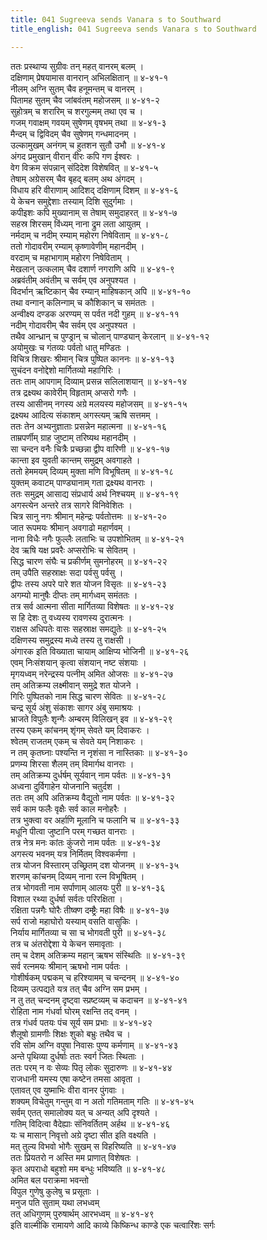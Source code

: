 ```yaml
---
title: 041 Sugreeva sends Vanara s to Southward
title_english: 041 Sugreeva sends Vanara s to Southward

---
```


<div class="audioEmbed"  caption="श्रीराम-हरिसीताराममूर्ति-घनपाठिभ्यां वचनम्" src="https://archive.org/download/Ramayana-recitation-Sriram-harisItArAmamUrti-Ghanapaati-v2/Kanda_4/Kanda_4_KSK-041-Dakshina_Disham_Prathi_Hanumadadi_Preshanam.mp3"></div>

ततः प्रस्थाप्य सुग्रीवः तन् महत् वानरम् बलम् ।  
दक्षिणाम् प्रेषयामास वानरान् अभिलक्षितान् ॥ ४-४१-१  
नीलम् अग्नि सुतम् चैव हनूमन्तम् च वानरम् ।  
पितामह सुतम् चैव जांबवंतम् महोजसम् ॥ ४-४१-२  
सुहोत्रम् च शरारिम् च शरगुल्मम् तथा एव च ।  
गजम् गवाक्षम् गवयम् सुषेणम् वृषभम् तथा ॥ ४-४१-३  
मैन्दम् च द्विविदम् चैव सुषेणम् गन्धमादनम् ।  
उल्कामुखम् अनंगम् च हुतशन सुतौ उभौ ॥ ४-४१-४  
अंगद प्रमुखान् वीरान् वीरः कपि गण ईश्वरः ।  
वेग विक्रम संपन्नान् संदिदेश विशेषवित् ॥ ४-४१-५  
तेषाम् अग्रेसरम् चैव बृहद् बलम् अथ अंगदम् ।  
विधाय हरि वीराणाम् आदिशद् दक्षिणाम् दिशम् ॥ ४-४१-६  
ये केचन समुद्देशाः तस्याम् दिशि सुदुर्गमाः ।  
कपीइशः कपि मुख्यानाम् स तेषाम् समुदाहरत् ॥ ४-४१-७  
सहस्र शिरसम् विंध्यम् नाना द्रुम लता आयुतम् ।  
नर्मदाम् च नदीम् रम्याम् महोरग निषेविताम् ॥ ४-४१-८  
ततो गोदावरीम् रम्याम् कृष्णावेणीम् महानदीम् ।  
वरदाम् च महाभागाम् महोरग निषेविताम् ।  
मेखलान् उत्कलाम् चैव दशार्ण नगराणि अपि ॥ ४-४१-९  
अब्रवंतीम् अवंतीम् च सर्वम् एव अनुपश्यत ।  
विदर्भान् ऋष्टिकान् चैव रम्यान् माहिषकान् अपि ॥ ४-४१-१०  
तथा वन्गान् कलिन्गाम् च कौशिकान् च समंततः ।  
अन्वीक्ष्य दण्डक अरण्यम् स पर्वत नदी गुहम् ॥ ४-४१-११  
नदीम् गोदावरीम् चैव सर्वम् एव अनुपश्यत ।  
तथैव आन्ध्रान् च पुण्ड्रान् च चोलान् पाण्ड्यान् केरलान् ॥ ४-४१-१२  
अयोमुखः च गंतव्यः पर्वतो धातु मण्डितः ।  
विचित्र शिखरः श्रीमान् चित्र पुष्पित काननः ॥ ४-४१-१३  
सुचंदन वनोद्देशो मार्गितव्यो महागिरिः ।  
ततः ताम् आपगाम् दिव्याम् प्रसन्न सलिलाशयान् ॥ ४-४१-१४  
तत्र द्रक्ष्यथ कावेरीम् विहृताम् अप्सरो गणैः ।  
तस्य आसीनम् नगस्य अग्रे मलयस्य महोजसम् ॥ ४-४१-१५  
द्रक्ष्यथ आदित्य संकाशम् अगस्त्यम् ऋषि सत्तमम् ।  
ततः तेन अभ्यनुज्ञाताः प्रसन्नेन महात्मना ॥ ४-४१-१६  
ताम्रपर्णीम् ग्राह जुष्टाम् तरिष्यथ महानदीम् ।  
सा चन्दन वनैः चित्रैः प्रच्छन्ना द्वीप वारिणी ॥ ४-४१-१७  
कान्ता इव युवती कान्तम् समुद्रम् अवगाहते ।  
ततो हेममयम् दिव्यम् मुक्ता मणि विभूषितम् ॥ ४-४१-१८  
युक्तम् कवाटम् पाण्ड्यानाम् गता द्रक्ष्यथ वानराः ।  
ततः समुद्रम् आसाद्य संप्रधार्य अर्थ निश्चयम् ॥ ४-४१-१९  
अगस्त्येन अन्तरे तत्र सागरे विनिवेशितः ।  
चित्र सानु नगः श्रीमान् महेन्द्रः पर्वतोत्तमः ॥ ४-४१-२०  
जात रूपमयः श्रीमान् अवगाढो महार्णवम् ।  
नाना विधैः नगैः फुल्लैः लताभिः च उपशोभितम् ॥ ४-४१-२१  
देव ऋषि यक्ष प्रवरैः अप्सरोभिः च सेवितम् ।  
सिद्ध चारण संघैः च प्रकीर्णम् सुमनोहरम् ॥ ४-४१-२२  
तम् उपैति सहस्राक्षः सदा पर्वसु पर्वसु ।  
द्वीपः तस्य अपरे पारे शत योजन विसृतः ॥ ४-४१-२३  
अगम्यो मानुषैः दीप्तः तम् मार्गध्वम् समंततः ।  
तत्र सर्व आत्मना सीता मार्गितव्या विशेषतः ॥ ४-४१-२४  
स हि देशः तु वध्यस्य रावणस्य दुरात्मनः ।  
राक्षस अधिपतेः वासः सहस्राक्ष समद्युतेः ॥ ४-४१-२५  
दक्षिणस्य समुद्रस्य मध्ये तस्य तु राक्षसी ।  
अंगारक इति विख्याता चायाम् आक्षिप्य भोजिनी ॥ ४-४१-२६  
एवम् निःसंशयान् कृत्वा संशयान् नष्ट संशयाः ।  
मृगयध्वम् नरेन्द्रस्य पत्नीम् अमित ओजसः ॥ ४-४१-२७  
तम् अतिक्रम्य लक्ष्मीवान् समुद्रे शत योजने ।  
गिरिः पुष्पितको नाम सिद्ध चारण सेवितः ॥ ४-४१-२८  
चन्द्र सूर्य अंशु संकाशः सागर अंबु समाश्रयः ।  
भ्राजते विपुलैः शृन्गैः अम्बरम् विलिखन् इव ॥ ४-४१-२९  
तस्य एकम् कांचनम् शृंगम् सेवते यम् दिवाकरः ।  
श्वेतम् राजतम् एकम् च सेवते यम् निशाकरः ।  
न तम् कृतघ्नाः पश्यन्ति न नृशंसा न नास्तिकाः ॥ ४-४१-३०  
प्रणम्य शिरसा शैलम् तम् विमार्गथ वानराः ।  
तम् अतिक्रम्य दुर्धर्षम् सूर्यवान् नाम पर्वतः ॥ ४-४१-३१  
अध्वना दुर्विगाहेन योजनानि चतुर्दश ।  
ततः तम् अपि अतिक्रम्य वैद्युतो नाम पर्वतः ॥ ४-४१-३२  
सर्व काम फलैः वृक्षैः सर्व काल मनोहरैः ।  
तत्र भुक्त्वा वर अर्हाणि मूलानि च फलानि च ॥ ४-४१-३३  
मधूनि पीत्वा जुष्टानि परम् गच्छत वानराः ।  
तत्र नेत्र मनः कांतः कुंजरो नाम पर्वतः ॥ ४-४१-३४  
अगस्त्य भवनम् यत्र निर्मितम् विश्वकर्मणा ।  
तत्र योजन विस्तारम् उच्छ्रितम् दश योजनम् ॥ ४-४१-३५  
शरणम् कांचनम् दिव्यम् नाना रत्न विभूषितम् ।  
तत्र भोगवती नाम सर्पाणाम् आलयः पुरी ॥ ४-४१-३६  
विशाल रथ्या दुर्धर्षा सर्वतः परिरक्षिता ।  
रक्षिता पन्नगैः घोरैः तीष्क्ण दम्ष्ट्रैः महा विषैः ॥ ४-४१-३७  
सर्प राजो महाघोरो यस्याम् वसति वासुकिः ।  
निर्याय मार्गितव्या च सा च भोगवती पुरी ॥ ४-४१-३८  
तत्र च अंतरोद्देशा ये केचन समावृताः ।  
तम् च देशम् अतिक्रम्य महान् ऋषभ संस्थितिः ॥ ४-४१-३९  
सर्व रत्नमयः श्रीमान् ऋषभो नाम पर्वतः ।  
गोशीर्षकम् पद्मकम् च हरिश्यामम् च चन्दनम् ॥ ४-४१-४०  
दिव्यम् उत्पद्यते यत्र तत् चैव अग्नि सम प्रभम् ।  
न तु तत् चन्दनम् दृष्ट्वा स्प्रष्टव्यम् च कदाचन ॥ ४-४१-४१  
रोहिता नाम गंधर्वा घोरम् रक्षन्ति तद् वनम् ।  
तत्र गंधर्व पतयः पंच सूर्य सम प्रभाः ॥ ४-४१-४२  
शैलूषो ग्रामणीः शिक्षः शुको बभ्रुः तथैव च ।  
रवि सोम अग्नि वपुषा निवासः पुण्य कर्मणाम् ॥ ४-४१-४३  
अन्ते पृथिव्या दुर्धर्षाः ततः स्वर्ग जितः स्थिताः ।  
ततः परम् न वः सेव्यः पितृ लोकः सुदारुणः ॥ ४-४१-४४  
राजधानी यमस्य एषा कष्टेन तमसा आवृता ।  
एतावत् एव युष्माभिः वीरा वानर पुंगवाः ।  
शक्यम् विचेतुम् गन्तुम् वा न अतो गतिमताम् गतिः ॥ ४-४१-४५  
सर्वम् एतत् समालोक्य यत् च अन्यत् अपि दृश्यते ।  
गतिम् विदित्वा वैदेह्याः संनिवर्तितम् अर्हथ ॥ ४-४१-४६  
यः च मासान् निवृत्तो अग्रे दृष्टा सीत इति वक्ष्यति ।  
मत् तुल्य विभवो भोगैः सुखम् स विहरिष्यति ॥ ४-४१-४७  
ततः प्रियतरो न अस्ति मम प्राणात् विशेषतः ।  
कृत अपराधो बहुशो मम बन्धुः भविष्यति ॥ ४-४१-४८  
अमित बल पराक्रमा भवन्तो  
विपुल गुणेषु कुलेषु च प्रसूताः ।  
मनुज पति सुताम् यथा लभध्वम्  
तत् अधिगुणम् पुरुषार्थम् आरभध्वम् ॥ ४-४१-४९  
इति वाल्मीकि रामायणे आदि काव्ये किष्किन्ध काण्डे एक चत्वारिंशः सर्गः